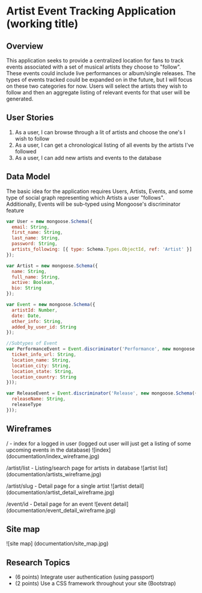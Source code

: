 # Artist Event Tracking Application (working title)

## Overview
This application seeks to provide a centralized location for fans to track events associated with a set of musical artists they choose to "follow". These events could include live performances or album/single releases. The types of events tracked could be expanded on in the future, but I will focus on these two categories for now. Users will select the artists they wish to follow and then an aggregate listing of relevant events for that user will be generated. 

## User Stories
1. As a user, I can browse through a lit of artists and choose the one's I wish to follow
2. As a user, I can get a chronological listing of all events by the artists I've followed
3. As a user, I can add new artists and events to the database

## Data Model
The basic idea for the application requires Users, Artists, Events, and some type of social graph representing which Artists a user "follows". Additionally, Events will be sub-typed using Mongoose's discriminator feature

```javascript
var User = new mongoose.Schema({
  email: String,
  first_name: String,
  last_name: String,
  password: String,
  artists_following: [{ type: Schema.Types.ObjectId, ref: 'Artist' }]
});

var Artist = new mongoose.Schema({
  name: String,
  full_name: String,
  active: Boolean,
  bio: String
});

var Event = new mongoose.Schema({
  artistId: Number,
  date: Date,
  other_info: String,
  added_by_user_id: String
});

//Subtypes of Event
var PerformanceEvent = Event.discriminator('Performance', new mongoose.Schema({
  ticket_info_url: String,
  location_name: String,
  location_city: String,
  location_state: String,
  location_country: String
}));

var ReleaseEvent = Event.discriminator('Release', new mongoose.Schema({
  releaseName: String,
  releaseType
}));
```
## Wireframes
/ - index for a logged in user (logged out user will just get a listing of some upcoming events in the database)
![index] (documentation/index_wireframe.jpg)

/artist/list - Listing/search page for artists in database
![artist list] (documentation/artists_wireframe.jpg)

/artist/slug - Detail page for a single artist
![artist detail] (documentation/artist_detail_wireframe.jpg)

/event/id - Detail page for an event
![event detail] (documentation/event_detail_wireframe.jpg)

## Site map
![site map] (documentation/site_map.jpg)
 
## Research Topics
* (6 points) Integrate user authentication (using passport)
* (2 points) Use a CSS framework throughout your site (Bootstrap)
